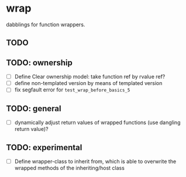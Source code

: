 wrap
====

dabblings for function wrappers.

TODO
----

TODO: ownership
---------------

* [ ] Define Clear ownership model: take function ref by rvalue ref?
* [ ] define non-templated version by means of templated version
* [ ] fix segfault error for `test_wrap_before_basics_5`

TODO: general
-------------

* [ ] dynamically adjust return values of wrapped functions (use dangling return value)?

TODO: experimental
------------------

* [ ] Define wrapper-class to inherit from, which is able to overwrite the wrapped
      methods of the inheriting/host class 